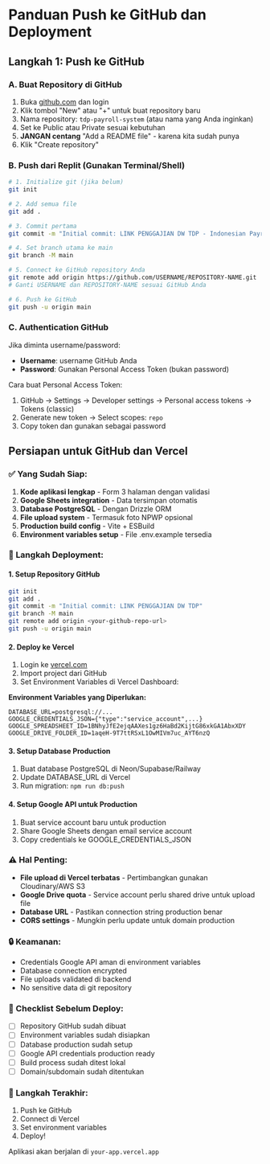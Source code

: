 # Panduan Push ke GitHub dan Deployment

## Langkah 1: Push ke GitHub

### A. Buat Repository di GitHub
1. Buka [github.com](https://github.com) dan login
2. Klik tombol "New" atau "+" untuk buat repository baru
3. Nama repository: `tdp-payroll-system` (atau nama yang Anda inginkan)
4. Set ke Public atau Private sesuai kebutuhan
5. **JANGAN centang** "Add a README file" - karena kita sudah punya
6. Klik "Create repository"

### B. Push dari Replit (Gunakan Terminal/Shell)
```bash
# 1. Initialize git (jika belum)
git init

# 2. Add semua file
git add .

# 3. Commit pertama
git commit -m "Initial commit: LINK PENGGAJIAN DW TDP - Indonesian Payroll System"

# 4. Set branch utama ke main
git branch -M main

# 5. Connect ke GitHub repository Anda
git remote add origin https://github.com/USERNAME/REPOSITORY-NAME.git
# Ganti USERNAME dan REPOSITORY-NAME sesuai GitHub Anda

# 6. Push ke GitHub
git push -u origin main
```

### C. Authentication GitHub
Jika diminta username/password:
- **Username**: username GitHub Anda
- **Password**: Gunakan Personal Access Token (bukan password)
  
Cara buat Personal Access Token:
1. GitHub → Settings → Developer settings → Personal access tokens → Tokens (classic)
2. Generate new token → Select scopes: `repo`
3. Copy token dan gunakan sebagai password

## Persiapan untuk GitHub dan Vercel

### ✅ Yang Sudah Siap:
1. **Kode aplikasi lengkap** - Form 3 halaman dengan validasi
2. **Google Sheets integration** - Data tersimpan otomatis
3. **Database PostgreSQL** - Dengan Drizzle ORM
4. **File upload system** - Termasuk foto NPWP opsional
5. **Production build config** - Vite + ESBuild
6. **Environment variables setup** - File .env.example tersedia

### 🔧 Langkah Deployment:

#### 1. Setup Repository GitHub
```bash
git init
git add .
git commit -m "Initial commit: LINK PENGGAJIAN DW TDP"
git branch -M main
git remote add origin <your-github-repo-url>
git push -u origin main
```

#### 2. Deploy ke Vercel
1. Login ke [vercel.com](https://vercel.com)
2. Import project dari GitHub
3. Set Environment Variables di Vercel Dashboard:

**Environment Variables yang Diperlukan:**
```
DATABASE_URL=postgresql://...
GOOGLE_CREDENTIALS_JSON={"type":"service_account",...}
GOOGLE_SPREADSHEET_ID=1BNhyJfE2ejqAAXes1gz6HaBd2KijtG86xkGA1AbxXDY
GOOGLE_DRIVE_FOLDER_ID=1aqeH-9T7ttRSxL1OwMIVm7uc_AYT6nzQ
```

#### 3. Setup Database Production
1. Buat database PostgreSQL di Neon/Supabase/Railway
2. Update DATABASE_URL di Vercel
3. Run migration: `npm run db:push`

#### 4. Setup Google API untuk Production
1. Buat service account baru untuk production
2. Share Google Sheets dengan email service account
3. Copy credentials ke GOOGLE_CREDENTIALS_JSON

### ⚠️ Hal Penting:
- **File upload di Vercel terbatas** - Pertimbangkan gunakan Cloudinary/AWS S3
- **Google Drive quota** - Service account perlu shared drive untuk upload file
- **Database URL** - Pastikan connection string production benar
- **CORS settings** - Mungkin perlu update untuk domain production

### 🔒 Keamanan:
- Credentials Google API aman di environment variables
- Database connection encrypted
- File uploads validated di backend
- No sensitive data di git repository

### 📝 Checklist Sebelum Deploy:
- [ ] Repository GitHub sudah dibuat
- [ ] Environment variables sudah disiapkan  
- [ ] Database production sudah setup
- [ ] Google API credentials production ready
- [ ] Build process sudah ditest lokal
- [ ] Domain/subdomain sudah ditentukan

### 🚀 Langkah Terakhir:
1. Push ke GitHub
2. Connect di Vercel
3. Set environment variables
4. Deploy!

Aplikasi akan berjalan di `your-app.vercel.app`